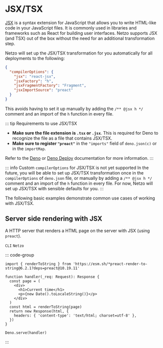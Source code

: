 # JSX/TSX

[JSX](https://reactjs.org/docs/introducing-jsx) is a syntax extension for JavaScript that allows you to write HTML-like code in your JavaScript files. It is commonly used in libraries and frameworks such as React for building user interfaces. Netzo supports JSX (and TSX) out of the box without the need for an additional transformation step.

Netzo will set up the JSX/TSX transformation for you automatically for all deployments to the following:

```json
{
  "compilerOptions": {
    "jsx": "react-jsx",
    "jsxFactory": "h",
    "jsxFragmentFactory": "Fragment",
    "jsxImportSource": "preact"
  }
}
```

This avoids having to set it up manually by adding the `/** @jsx h */` comment and an import of the `h` function in every file.

::: tip Requirements to use JSX/TSX
- **Make sure the file extension is `.tsx` or `.jsx`**. This is required for Deno to recognize the file as a file that contains JSX/TSX.
- **Make sure to register `"preact"`** in the `"imports"` field of `deno.json(c)` or in the `importMap`.

Refer to the [Deno](https://deno.land/manual@v1.27.1/jsx_dom/jsx) or [Deno Deploy](https://deno.com/deploy/docs/using-jsx) documentation for more information.
:::

::: info Custom `compilerOptions` for JSX/TSX is not yet supported
In the future, you will be able to set up JSX/TSX transformation once in the `compilerOptions` of `deno.json` file, or manually by adding a `/** @jsx h */` comment and an import of the `h` function in every file. For now, Netzo will set up JSX/TSX with sensible defaults for you.
:::

The following basic examples demonstrate common use cases of working with JSX/TSX.

## Server side rendering with JSX

A HTTP server that renders a HTML page on the server with JSX (using `preact`).

`CLI` `Netzo`

::: code-group
```tsx [main.tsx]
import { renderToString } from 'https://esm.sh/*preact-render-to-string@6.2.1?deps=preact@10.19.11'

function handler(_req: Request): Response {
  const page = (
    <div>
      <h1>Current time</h1>
      <p>{new Date().toLocaleString()}</p>
    </div>
  )
  const html = renderToString(page)
  return new Response(html, {
    headers: { 'content-type': 'text/html; charset=utf-8' },
  })
}

Deno.serve(handler)
```
:::

